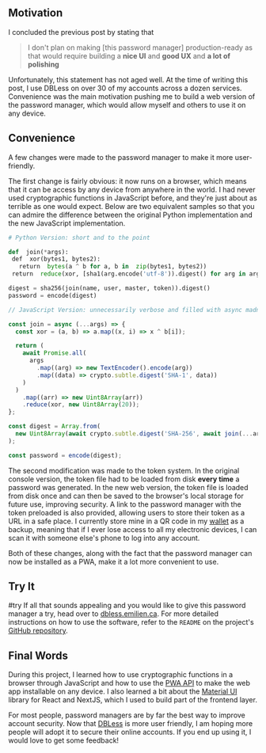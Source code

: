 ## Motivation

I concluded the previous post by stating that

> I don't plan on making [this password manager] production-ready as that would require building a **nice UI** and **good UX** and **a lot of polishing**

Unfortunately, this statement has not aged well. At the time of writing this post, I use DBLess on over 30 of my accounts across a dozen services. Convenience was the main motivation pushing me to build a web version of the password manager, which would allow myself and others to use it on any device.

## Convenience

A few changes were made to the password manager to make it more user-friendly.

The first change is fairly obvious: it now runs on a browser, which means that it can be access by any device from anywhere in the world. I had never used cryptographic functions in JavaScript before, and they're just about as terrible as one would expect. Below are two equivalent samples so that you can admire the difference between the original Python implementation and the new JavaScript implementation.

```python
# Python Version: short and to the point

def  join(*args):
 def  xor(bytes1, bytes2):
   return  bytes(a ^ b for a, b in  zip(bytes1, bytes2))
 return  reduce(xor, [sha1(arg.encode('utf-8')).digest() for arg in args])

digest = sha256(join(name, user, master, token)).digest()
password = encode(digest)
```

```javascript
// JavaScript Version: unnecessarily verbose and filled with async madness

const join = async (...args) => {
  const xor = (a, b) => a.map((x, i) => x ^ b[i]);

  return (
    await Promise.all(
      args
        .map((arg) => new TextEncoder().encode(arg))
        .map((data) => crypto.subtle.digest('SHA-1', data))
    )
  )
    .map((arr) => new Uint8Array(arr))
    .reduce(xor, new Uint8Array(20));
};

const digest = Array.from(
  new Uint8Array(await crypto.subtle.digest('SHA-256', await join(...args)))
);

const password = encode(digest);
```

The second modification was made to the token system. In the original console version, the token file had to be loaded from disk **every time** a password was generated. In the new web version, the token file is loaded from disk once and can then be saved to the browser's local storage for future use, improving security. A link to the password manager with the token preloaded is also provided, allowing users to store their token as a URL in a safe place. I currently store mine in a QR code in my [wallet](../../3D-Printed-Wallet/) as a backup, meaning that if I ever lose access to all my electronic devices, I can scan it with someone else's phone to log into any account.

Both of these changes, along with the fact that the password manager can now be installed as a PWA, make it a lot more convenient to use.

## Try It

#try
If all that sounds appealing and you would like to give this password manager a try, head over to [dbless.emilien.ca](https://dbless.emilien.ca/). For more detailed instructions on how to use the software, refer to the `README` on the project's [GitHub repository](https://github.com/Bricktech2000/DBLess-Password-Manager).

## Final Words

During this project, I learned how to use cryptographic functions in a browser through JavaScript and how to use the [PWA API](https://developer.mozilla.org/en-US/docs/Web/Progressive_web_apps) to make the web app installable on any device. I also learned a bit about the [Material UI](https://mui.com/) library for React and NextJS, which I used to build part of the frontend layer.

For most people, password managers are by far the best way to improve account security. Now that [DBLess](https://dbless.emilien.ca/) is more user friendly, I am hoping more people will adopt it to secure their online accounts. If you end up using it, I would love to get some feedback!
